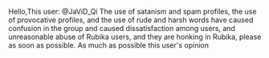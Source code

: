 Hello,This user: 
@JaViD_Qi 
The use of satanism and spam profiles, the use of provocative profiles, and the use of rude and harsh words have caused confusion in the group and caused dissatisfaction among users, and unreasonable abuse of Rubika users, and they are honking in Rubika, please as soon as possible. As much as possible this user's opinion